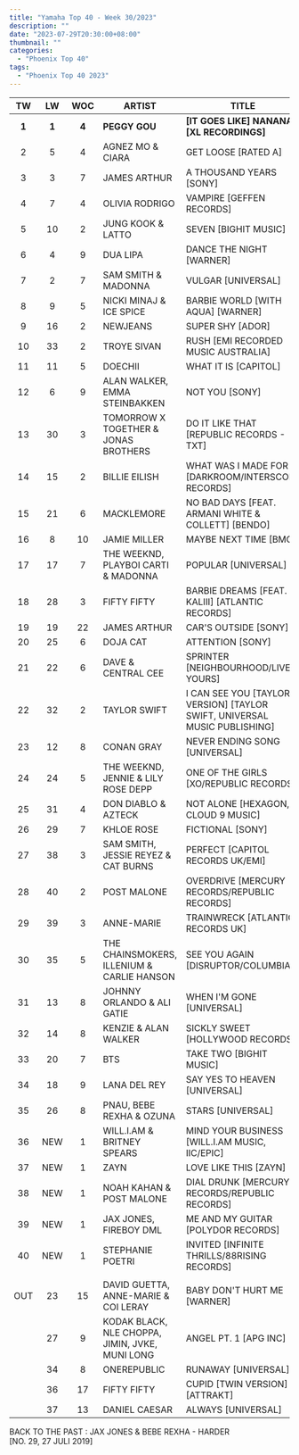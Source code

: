 ```yaml
---
title: "Yamaha Top 40 - Week 30/2023"
description: ""
date: "2023-07-29T20:30:00+08:00"
thumbnail: ""
categories:
  - "Phoenix Top 40"
tags:
  - "Phoenix Top 40 2023"
---
```

<!--more-->
|TW|LW|WOC|ARTIST|TITLE|PEAK|
|:---:|:---:|:---:|---|---|:---:|
|**1**|**1**|**4**|**PEGGY GOU**|**[IT GOES LIKE] NANANA [XL RECORDINGS]**|**1**|
|2|5|4|AGNEZ MO & CIARA|GET LOOSE [RATED A]|2|
|3|3|7|JAMES ARTHUR|A THOUSAND YEARS [SONY]|3|
|4|7|4|OLIVIA RODRIGO|VAMPIRE [GEFFEN RECORDS]|4|
|5|10|2|JUNG KOOK & LATTO|SEVEN [BIGHIT MUSIC]|5|
|6|4|9|DUA LIPA|DANCE THE NIGHT [WARNER]|4|
|7|2|7|SAM SMITH & MADONNA|VULGAR [UNIVERSAL]|1|
|8|9|5|NICKI MINAJ & ICE SPICE|BARBIE WORLD [WITH AQUA] [WARNER]|8|
|9|16|2|NEWJEANS|SUPER SHY [ADOR]|9|
|10|33|2|TROYE SIVAN|RUSH [EMI RECORDED MUSIC AUSTRALIA]|10|
|11|11|5|DOECHII|WHAT IT IS [CAPITOL]|11|
|12|6|9|ALAN WALKER, EMMA STEINBAKKEN|NOT YOU [SONY]|1|
|13|30|3|TOMORROW X TOGETHER & JONAS BROTHERS|DO IT LIKE THAT [REPUBLIC RECORDS - TXT]|13|
|14|15|2|BILLIE EILISH|WHAT WAS I MADE FOR [DARKROOM/INTERSCOPE RECORDS]|14|
|15|21|6|MACKLEMORE|NO BAD DAYS [FEAT. ARMANI WHITE & COLLETT] [BENDO]|15|
|16|8|10|JAMIE MILLER|MAYBE NEXT TIME [BMG]|8|
|17|17|7|THE WEEKND, PLAYBOI CARTI & MADONNA|POPULAR [UNIVERSAL]|17|
|18|28|3|FIFTY FIFTY|BARBIE DREAMS [FEAT. KALIII] [ATLANTIC RECORDS]|18|
|19|19|22|JAMES ARTHUR|CAR'S OUTSIDE [SONY]|2|
|20|25|6|DOJA CAT|ATTENTION [SONY]|20|
|21|22|6|DAVE & CENTRAL CEE|SPRINTER [NEIGHBOURHOOD/LIVE YOURS]|21|
|22|32|2|TAYLOR SWIFT|I CAN SEE YOU [TAYLOR'S VERSION] [TAYLOR SWIFT, UNIVERSAL MUSIC PUBLISHING]|22|
|23|12|8|CONAN GRAY|NEVER ENDING SONG [UNIVERSAL]|12|
|24|24|5|THE WEEKND, JENNIE & LILY ROSE DEPP|ONE OF THE GIRLS [XO/REPUBLIC RECORDS]|24|
|25|31|4|DON DIABLO & AZTECK|NOT ALONE [HEXAGON, CLOUD 9 MUSIC]|25|
|26|29|7|KHLOE ROSE|FICTIONAL [SONY]|26|
|27|38|3|SAM SMITH, JESSIE REYEZ & CAT BURNS|PERFECT [CAPITOL RECORDS UK/EMI]|27|
|28|40|2|POST MALONE|OVERDRIVE [MERCURY RECORDS/REPUBLIC RECORDS]|28|
|29|39|3|ANNE-MARIE|TRAINWRECK [ATLANTIC RECORDS UK]|29|
|30|35|5|THE CHAINSMOKERS, ILLENIUM & CARLIE HANSON|SEE YOU AGAIN [DISRUPTOR/COLUMBIA]|30|
|31|13|8|JOHNNY ORLANDO & ALI GATIE|WHEN I'M GONE [UNIVERSAL]|13|
|32|14|8|KENZIE & ALAN WALKER|SICKLY SWEET [HOLLYWOOD RECORDS]|14|
|33|20|7|BTS|TAKE TWO [BIGHIT MUSIC]|8|
|34|18|9|LANA DEL REY|SAY YES TO HEAVEN [UNIVERSAL]|2|
|35|26|8|PNAU, BEBE REXHA & OZUNA|STARS [UNIVERSAL]|18|
|36|NEW|1|WILL.I.AM & BRITNEY SPEARS|MIND YOUR BUSINESS [WILL.I.AM MUSIC, IIC/EPIC]|36|
|37|NEW|1|ZAYN|LOVE LIKE THIS [ZAYN]|37|
|38|NEW|1|NOAH KAHAN & POST MALONE|DIAL DRUNK [MERCURY RECORDS/REPUBLIC RECORDS]|38|
|39|NEW|1|JAX JONES, FIREBOY DML|ME AND MY GUITAR [POLYDOR RECORDS]|39|
|40|NEW|1|STEPHANIE POETRI|INVITED [INFINITE THRILLS/88RISING RECORDS]|40|
|||||||
|OUT|23|15|DAVID GUETTA, ANNE-MARIE & COI LERAY|BABY DON'T HURT ME [WARNER]|3|
||27|9|KODAK BLACK, NLE CHOPPA, JIMIN, JVKE, MUNI LONG|ANGEL PT. 1 [APG INC]|4|
||34|8|ONEREPUBLIC|RUNAWAY [UNIVERSAL]|19|
||36|17|FIFTY FIFTY|CUPID [TWIN VERSION] [ATTRAKT]|1|
||37|13|DANIEL CAESAR|ALWAYS [UNIVERSAL]|2|
	
BACK TO THE PAST : JAX JONES & BEBE REXHA - HARDER					
[NO. 29, 27 JULI 2019]
